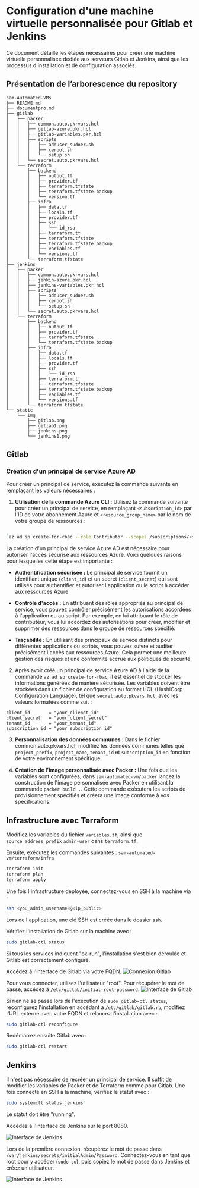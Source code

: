 # Configuration d'une machine virtuelle personnalisée pour Gitlab et Jenkins

  
Ce document détaille les étapes nécessaires pour créer une machine virtuelle personnalisée dédiée aux serveurs Gitlab et Jenkins, ainsi que les processus d'installation et de configuration associés.

##  Présentation de l’arborescence du repository

```
sam-Automated-VMs
├── README.md
├── documentpro.md
├── gitlab
│   ├── packer
│   │   ├── common.auto.pkrvars.hcl
│   │   ├── gitlab-azure.pkr.hcl
│   │   ├── gitlab-variables.pkr.hcl
│   │   ├── scripts
│   │   │   ├── adduser_sudoer.sh
│   │   │   ├── cerbot.sh
│   │   │   └── setup.sh
│   │   └── secret.auto.pkrvars.hcl
│   └── terraform
│       ├── backend
│       │   ├── output.tf
│       │   ├── provider.tf
│       │   ├── terraform.tfstate
│       │   ├── terraform.tfstate.backup
│       │   └── version.tf
│       ├── infra
│       │   ├── data.tf
│       │   ├── locals.tf
│       │   ├── provider.tf
│       │   ├── ssh
│       │   │   └── id_rsa
│       │   ├── terraform.tf
│       │   ├── terraform.tfstate
│       │   ├── terraform.tfstate.backup
│       │   ├── variables.tf
│       │   └── versions.tf
│       └── terraform.tfstate
├── jenkins
│   ├── packer
│   │   ├── common.auto.pkrvars.hcl
│   │   ├── jenkin-azure.pkr.hcl
│   │   ├── jenkins-variables.pkr.hcl
│   │   ├── scripts
│   │   │   ├── adduser_sudoer.sh
│   │   │   ├── cerbot.sh
│   │   │   └── setup.sh
│   │   └── secret.auto.pkrvars.hcl
│   └── terraform
│       ├── backend
│       │   ├── output.tf
│       │   ├── provider.tf
│       │   ├── terraform.tfstate
│       │   └── terraform.tfstate.backup
│       ├── infra
│       │   ├── data.tf
│       │   ├── locals.tf
│       │   ├── provider.tf
│       │   ├── ssh
│       │   │   └── id_rsa
│       │   ├── terraform.tf
│       │   ├── terraform.tfstate
│       │   ├── terraform.tfstate.backup
│       │   ├── variables.tf
│       │   └── versions.tf
│       └── terraform.tfstate
└── static
    └── img
        ├── gitlab.png
        ├── gitlab1.png
        ├── jenkins.png
        └── jenkins1.png
```

## Gitlab

  
### Création d'un principal de service Azure AD

  
Pour créer un principal de service, exécutez la commande suivante en remplaçant les valeurs nécessaires :

1.  **Utilisation de la commande Azure CLI :** Utilisez la commande suivante pour créer un principal de service, en remplaçant `<subscription_id>` par l'ID de votre abonnement Azure et `<resource_group_name>` par le nom de votre groupe de ressources :

```bash

`az ad sp create-for-rbac --role Contributor --scopes /subscriptions/<subscription_id>/resourceGroups/<resource_group_name> --query "{ client_id: appId, client_secret: password, tenant_id: tenant }"` 
```

La création d'un principal de service Azure AD est nécessaire pour autoriser l'accès sécurisé aux ressources Azure. Voici quelques raisons pour lesquelles cette étape est importante :

-   **Authentification sécurisée :** Le principal de service fournit un identifiant unique (`client_id`) et un secret (`client_secret`) qui sont utilisés pour authentifier et autoriser l'application ou le script à accéder aux ressources Azure.
    
-   **Contrôle d'accès :** En attribuant des rôles appropriés au principal de service, vous pouvez contrôler précisément les autorisations accordées à l'application ou au script. Par exemple, en lui attribuant le rôle de contributeur, vous lui accordez des autorisations pour créer, modifier et supprimer des ressources dans le groupe de ressources spécifié.
    
-   **Traçabilité :** En utilisant des principaux de service distincts pour différentes applications ou scripts, vous pouvez suivre et auditer précisément l'accès aux ressources Azure. Cela permet une meilleure gestion des risques et une conformité accrue aux politiques de sécurité.

2. Après avoir créé un principal de service Azure AD à l'aide de la commande `az ad sp create-for-rbac`, il est essentiel de stocker les informations générées de manière sécurisée. Les variables doivent être stockées dans un fichier de configuration au format HCL (HashiCorp Configuration Language), tel que `secret.auto.pkvars.hcl`, avec les valeurs formatées comme suit :

```hcl
client_id       = "your_cliendt_id"
client_secret   = "your_client_secret"
tenant_id       = "your_tenant_id"
subscription_id = "your_subscription_id"
```

3.  **Personnalisation des données communes :** Dans le fichier common.auto.pkvars.hcl, modifiez les données communes telles que `project_prefix`, `project_name`, `tenant_id` et `subscription_id` en fonction de votre environnement spécifique.
    
4.  **Création de l'image personnalisée avec Packer :** Une fois que les variables sont configurées, dans ```sam-automated-vm/packer``` lancez la construction de l'image personnalisée avec Packer en utilisant la commande `packer build .`. Cette commande exécutera les scripts de provisionnement spécifiés et créera une image conforme à vos spécifications.


## Infrastructure avec Terraform

Modifiez les variables du fichier `variables.tf`, ainsi que `source_address_prefix`  `admin-user` dans `terraform.tf`.

Ensuite, exécutez les commandes suivantes :
```sam-automated-vm/terraform/infra```
 
```bash
terraform init
terraform plan
terraform apply 
``` 

Une fois l'infrastructure déployée, connectez-vous en SSH à la machine via :

```bash
ssh <you_admin_username<@<ip_public>
```

Lors de l'application, une clé SSH est créée dans le dossier `ssh`.

Vérifiez l'installation de Gitlab sur la machine avec :

```bash
sudo gitlab-ctl status
```

Si tous les services indiquent "ok-run", l'installation s'est bien déroulée et Gitlab est correctement configuré.

Accédez à l'interface de Gitlab via votre FQDN. 
![Connexion Gitlab](./static/img/gitlab1.png)


Pour vous connecter, utilisez l'utilisateur "root". Pour récupérer le mot de passe, accédez à `/etc/gitlab/initial-root-password`.
![Interface de Gitlab](./static/img/gitlab.png)


Si rien ne se passe lors de l'exécution de `sudo gitlab-ctl status`, reconfigurez l'installation en accédant à `/etc/gitlab/gitlab.rb`, modifiez l'URL externe avec votre FQDN et relancez l'installation avec :

```bash
sudo gitlab-ctl reconfigure
```

Redémarrez ensuite Gitlab avec :

```bash
sudo gitlab-ctl restart
```

## Jenkins

Il n'est pas nécessaire de recréer un principal de service. Il suffit de modifier les variables de Packer et de Terraform comme pour Gitlab. Une fois connecté en SSH à la machine, vérifiez le statut avec :

```bash
sudo systemctl status jenkins`
```

Le statut doit être "running".

Accédez à l'interface de Jenkins sur le port 8080.

![Interface de Jenkins](./static/img/jenkins1.png)

 Lors de la première connexion, récupérez le mot de passe dans `/var/jenkins/secrets/initialAdmin/Password`. Connectez-vous en tant que root pour y accéder (`sudo su`), puis copiez le mot de passe dans Jenkins et créez un utilisateur.


![Interface de Jenkins](./static/img/jenkins.png)




